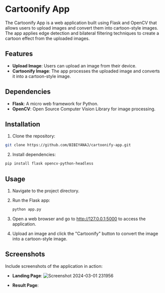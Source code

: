 # Cartoonify App
The Cartoonify App is a web application built using Flask and OpenCV that allows users to upload images and convert them into cartoon-style images. The app applies edge detection and bilateral filtering techniques to create a cartoon effect from the uploaded images.
## Features
- **Upload Image**: Users can upload an image from their device.
- **Cartoonify Image**: The app processes the uploaded image and converts it into a cartoon-style image.
## Dependencies
- **Flask**: A micro web framework for Python.
- **OpenCV**: Open Source Computer Vision Library for image processing.
## Installation
1. Clone the repository:
```bash
git clone https://github.com/BIBIYANAJ/cartoonify-app.git
```
2. Install dependencies:
```bash
pip install flask opencv-python-headless
```
## Usage
1. Navigate to the project directory.
2. Run the Flask app:
   ```bash
   python app.py
    ```
3. Open a web browser and go to http://127.0.0.1:5000 to access the application.

4. Upload an image and click the "Cartoonify" button to convert the image into a cartoon-style image.
## Screenshots
Include screenshots of the application in action:

- **Landing Page**:
  ![Screenshot 2024-03-01 231956](https://github.com/BIBIYANAJ/cartoonify/assets/126191304/f4176d73-226f-4c1e-9bbc-b1a46e2b6e6e)

- **Result Page**:
   

